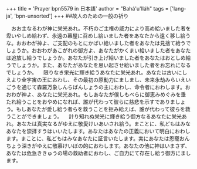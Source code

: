 +++
title = 'Prayer bpn5579 in 日本語'
author = "Bahá'u'lláh"
tags = ['lang-ja', 'bpn-unsorted']
+++
##故人のための一般の祈り
 
　おお主なるわが神に栄光あれ。不朽のご主権の威力により高め給いました者を卑いやしめ給わず、永遠の幕屋に召めし給いました者をあなたから遠く移し給うな。おおわが神よ、ご支配のもとにかばい給いました者をあなたは見捨て給うでしょうか。おおわがあこがれの御方よ、あなたがかくまい給いました者をあなたは追放し給うでしょうか。あなたが引き上げ給いました者をあなたはおとしめ給うでしょうか。また、あなたがあなたを思い起させ給いました者をお忘れになるでしょうか。
　限りなき栄光に輝き給うあなたに栄光あれ。あなたは古いにしえより全宇宙の王におわし、その最初の原動力にましまし、未来永劫みらいえいごうを通じて森羅万象しんらばんしょうの主におわし、命令者におわします。おおわが神よ、あなたに栄光あれ。もしあなたが僕しもべらに御恵みめぐみを垂たれ給うことをおやめになれば、誰が代わって彼らに慈悲を示すでありましょう。もしあなたが愛し給う者らを救うことを拒み給えば、誰が代わって彼らを救うことができましょう。
　計り知れぬ栄光に輝き給う御方なるあなたに栄光あれ。あなたは真実なるがゆえに敬愛けいあいされ給う。まことに、私どもはみなあなたを崇拝すうはいいたします。あなたはあなたの正義において明白におわします。まことに、私どもはみなあなたに証言いたします。実にあなたは恩寵おんちょう深きがゆえに敬慕けいぼの的におわします。あなたの他に神はいまさず、あなたは危急ききゅうの場の救助者におわし、ご自力にて存在し給う御方にまします。
